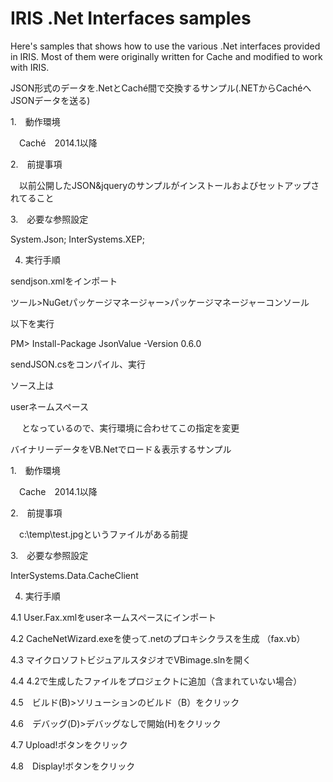 # IRIS .Net Interfaces samples 

Here's samples that shows how to use the various .Net interfaces provided in IRIS.
Most of them were originally written for Cache and modified to work with IRIS.


JSON形式のデータを.NetとCaché間で交換するサンプル(.NETからCachéへJSONデータを送る)

1.　動作環境　

　Caché　2014.1以降

2.　前提事項

　以前公開したJSON&jqueryのサンプルがインストールおよびセットアップされてること

3.　必要な参照設定

System.Json;
InterSystems.XEP;



4. 実行手順


sendjson.xmlをインポート


ツール>NuGetパッケージマネージャー>パッケージマネージャーコンソール

以下を実行

PM> Install-Package JsonValue -Version 0.6.0


sendJSON.csをコンパイル、実行

ソース上は

userネームスペース

　
となっているので、実行環境に合わせてこの指定を変更

バイナリーデータをVB.Netでロード＆表示するサンプル

1.　動作環境　

　Cache　2014.1以降

2.　前提事項

　c:\temp\test.jpgというファイルがある前提

3.　必要な参照設定

InterSystems.Data.CacheClient


4. 実行手順

4.1 User.Fax.xmlをuserネームスペースにインポート


4.2 CacheNetWizard.exeを使って.netのプロキシクラスを生成
（fax.vb）

4.3 マイクロソフトビジュアルスタジオでVBimage.slnを開く

4.4 4.2で生成したファイルをプロジェクトに追加（含まれていない場合）

4.5　ビルド(B)>ソリューションのビルド（B）をクリック

4.6　デバッグ(D)>デバッグなしで開始(H)をクリック

4.7  Upload!ボタンをクリック

4.8　Display!ボタンをクリック